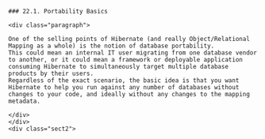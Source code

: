     ### 22.1. Portability Basics

    <div class="paragraph">

    One of the selling points of Hibernate (and really Object/Relational Mapping as a whole) is the notion of database portability.
    This could mean an internal IT user migrating from one database vendor to another, or it could mean a framework or deployable application consuming Hibernate to simultaneously target multiple database products by their users.
    Regardless of the exact scenario, the basic idea is that you want Hibernate to help you run against any number of databases without changes to your code, and ideally without any changes to the mapping metadata.

    </div>
    </div>
    <div class="sect2">
